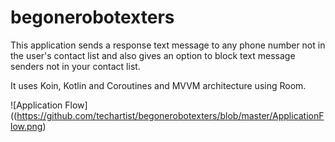 # begonerobotexters

This application sends a response text message to any phone number not in the user's contact list and also gives an option to block text message senders not in your contact list. 

It uses Koin, Kotlin and Coroutines and MVVM architecture using Room.

![Application Flow]((https://github.com/techartist/begonerobotexters/blob/master/ApplicationFlow.png)



